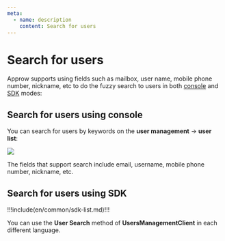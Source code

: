 ```yaml
---
meta:
  - name: description
    content: Search for users
---
```


# Search for users

<LastUpdated/>

Approw supports using fields such as mailbox, user name, mobile phone number, nickname, etc to do the fuzzy search to users in both [console](./search.md) and [SDK](./search.md) modes:

## Search for users using console

You can search for users by keywords on the **user management** -> **user list**:

![](https://cdn.authing.cn/blog/20201019174154.png)

The fields that support search include email, username, mobile phone number, nickname, etc.

## Search for users using SDK

!!!include(en/common/sdk-list.md)!!!

You can use the **User Search** method of **UsersManagementClient** in each different language.
